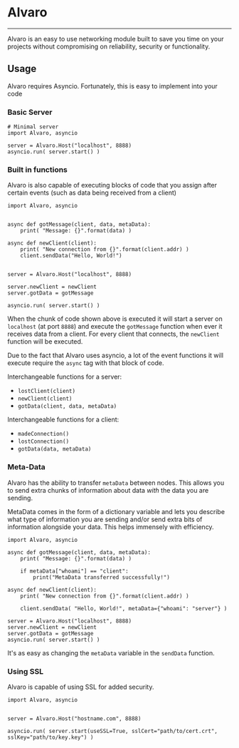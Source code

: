 ﻿# Alvaro
---

Alvaro is an easy to use networking module built to save you time on your projects without compromising on reliability, security or functionality.


## Usage
Alvaro requires Asyncio. Fortunately, this is easy to implement into your code


### Basic Server

```
# Minimal server
import Alvaro, asyncio

server = Alvaro.Host("localhost", 8888)
asyncio.run( server.start() )
```


### Built in functions
Alvaro is also capable of executing blocks of code that you assign after certain events (such as data being received from a client)

```
import Alvaro, asyncio


async def gotMessage(client, data, metaData):
    print( "Message: {}".format(data) )

async def newClient(client):
    print( "New connection from {}".format(client.addr) )
    client.sendData("Hello, World!")


server = Alvaro.Host("localhost", 8888)

server.newClient = newClient
server.gotData = gotMessage

asyncio.run( server.start() )
```

When the chunk of code shown above is executed it will start a server on `localhost` (at port `8888`) and execute the `gotMessage` function when ever it receives data from a client. For every client that connects, the `newClient` function will be executed.

Due to the fact that Alvaro uses asyncio, a lot of the event functions it will execute require the `async` tag with that block of code.

Interchangeable functions for a server:
* `lostClient(client)`
* `newClient(client)`
* `gotData(client, data, metaData)`

Interchangeable functions for a client:
* `madeConnection()`
* `lostConnection()`
* `gotData(data, metaData)`



### Meta-Data
Alvaro has the ability to transfer `metaData` between nodes. This allows you to send extra chunks of information about data _with_ the data you are sending.

MetaData comes in the form of a dictionary variable and lets you describe what type of information you are sending and/or send extra bits of information alongside your data. This helps immensely with efficiency.

```
import Alvaro, asyncio

async def gotMessage(client, data, metaData):
    print( "Message: {}".format(data) )
    
    if metaData["whoami"] == "client":
        print("MetaData transferred successfully!")

async def newClient(client):
    print( "New connection from {}".format(client.addr) )
    
    client.sendData( "Hello, World!", metaData={"whoami": "server"} )

server = Alvaro.Host("localhost", 8888)
server.newClient = newClient
server.gotData = gotMessage
asyncio.run( server.start() )
```

It's as easy as changing the `metaData` variable in the `sendData` function.



### Using SSL
Alvaro is capable of using SSL for added security.

```
import Alvaro, asyncio


server = Alvaro.Host("hostname.com", 8888)

asyncio.run( server.start(useSSL=True, sslCert="path/to/cert.crt", sslKey="path/to/key.key") )
```

